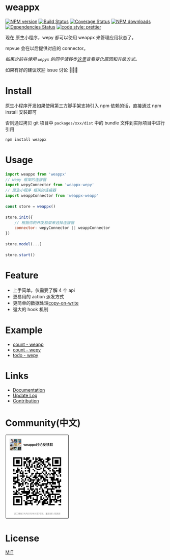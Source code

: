 # weappx
[![NPM version](https://img.shields.io/npm/v/weappx.svg?style=flat)](https://npmjs.org/package/weappx)
[![Build Status](https://travis-ci.org/tolerance-go/weappx.svg?branch=master)](https://travis-ci.org/tolerance-go/weappx)
[![Coverage Status](https://coveralls.io/repos/github/tolerance-go/wepyx/badge.svg?branch=master)](https://coveralls.io/github/tolerance-go/wepyx?branch=master)
[![NPM downloads](http://img.shields.io/npm/dm/weappx.svg?style=flat)](https://npmjs.org/package/weappx)
[![Dependencies Status](https://david-dm.org/tolerance-go/weappx/status.svg)](https://david-dm.org/tolerance-go/weappx)
[![code style: prettier](https://img.shields.io/badge/code_style-prettier-ff69b4.svg)](https://github.com/prettier/prettier)

现在 原生小程序，wepy 都可以使用 weappx 来管理应用状态了。

mpvue 会在以后提供对应的 connector。

*如果之前在使用 `wepyx` 的同学请移步[这里](https://github.com/tolerance-go/wepyx/blob/master/docs/WEPYX.md)查看变化原因和升级方式。*

如果有好的建议欢迎 issue 讨论 👏👏👏

# Install

原生小程序开发如果使用第三方脚手架支持引入 npm 依赖的话，直接通过 npm install 安装即可

否则通过拷贝 git 项目中 `packages/xxx/dist` 中的 bundle 文件到实际项目中进行引用

```zsh
npm install weappx
```

# Usage

```js
import weappx from 'weappx'
// wepy 框架的连接器
import wepyConnector from 'weappx-wepy'
// 原生小程序 框架的连接器
import weappConnector from 'weappx-weapp'

const store = weappx()

store.init({
    // 根据你的开发框架来选择连接器
    connector: wepyConnector || weappConnector
})

store.model(...)

store.start()
```

# Feature

- 上手简单，仅需要了解 4 个 api
- 更易用的 action 派发方式
- 更简单的数据处理[copy-on-write](https://en.wikipedia.org/wiki/Copy-on-write)
- 强大的 hook 机制

# Example

- [count - weapp](https://github.com/tolerance-go/wepyx/tree/master/examples/count-weapp)
- [count - wepy](https://github.com/tolerance-go/wepyx/tree/master/examples/count)
- [todo - wepy](https://github.com/tolerance-go/wepyx/tree/master/examples/todo)

# Links

- [Documentation](https://github.com/tolerance-go/wepyx/tree/master/docs/README.md)
- [Update Log](https://github.com/tolerance-go/wepyx/tree/master/docs/UPDATELOG.md)
- [Contribution](https://github.com/tolerance-go/blog/issues/1#issue-313932480)

# Community(中文)

<img src='./assets/WechatIMG107.jpeg' width='200'>


# License
[MIT](https://tldrlegal.com/license/mit-license)
